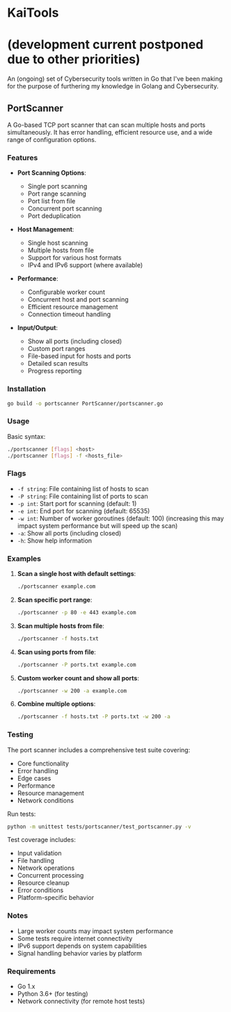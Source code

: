 # KaiTools

# (development current postponed due to other priorities)

An (ongoing) set of Cybersecurity tools written in Go that I've been making for the purpose of furthering my knowledge in Golang and Cybersecurity.

## PortScanner

A Go-based TCP port scanner that can scan multiple hosts and ports simultaneously. It has error handling, efficient resource use, and a wide range of configuration options.

### Features

- **Port Scanning Options**:
  - Single port scanning
  - Port range scanning
  - Port list from file
  - Concurrent port scanning
  - Port deduplication

- **Host Management**:
  - Single host scanning
  - Multiple hosts from file
  - Support for various host formats
  - IPv4 and IPv6 support (where available)

- **Performance**:
  - Configurable worker count
  - Concurrent host and port scanning
  - Efficient resource management
  - Connection timeout handling

- **Input/Output**:
  - Show all ports (including closed)
  - Custom port ranges
  - File-based input for hosts and ports
  - Detailed scan results
  - Progress reporting

### Installation

```bash
go build -o portscanner PortScanner/portscanner.go
```

### Usage

Basic syntax:
```bash
./portscanner [flags] <host>
./portscanner [flags] -f <hosts_file>
```

### Flags

- `-f string`: File containing list of hosts to scan
- `-P string`: File containing list of ports to scan
- `-p int`: Start port for scanning (default: 1)
- `-e int`: End port for scanning (default: 65535)
- `-w int`: Number of worker goroutines (default: 100) (increasing this may impact system performance but will speed up the scan)
- `-a`: Show all ports (including closed)
- `-h`: Show help information

### Examples

1. **Scan a single host with default settings**:
   ```bash
   ./portscanner example.com
   ```

2. **Scan specific port range**:
   ```bash
   ./portscanner -p 80 -e 443 example.com
   ```

3. **Scan multiple hosts from file**:
   ```bash
   ./portscanner -f hosts.txt
   ```

4. **Scan using ports from file**:
   ```bash
   ./portscanner -P ports.txt example.com
   ```

5. **Custom worker count and show all ports**:
   ```bash
   ./portscanner -w 200 -a example.com
   ```

6. **Combine multiple options**:
   ```bash
   ./portscanner -f hosts.txt -P ports.txt -w 200 -a
   ```

### Testing

The port scanner includes a comprehensive test suite covering:
- Core functionality
- Error handling
- Edge cases
- Performance
- Resource management
- Network conditions

Run tests:
```bash
python -m unittest tests/portscanner/test_portscanner.py -v
```

Test coverage includes:
- Input validation
- File handling
- Network operations
- Concurrent processing
- Resource cleanup
- Error conditions
- Platform-specific behavior

### Notes

- Large worker counts may impact system performance
- Some tests require internet connectivity
- IPv6 support depends on system capabilities
- Signal handling behavior varies by platform

### Requirements

- Go 1.x
- Python 3.6+ (for testing)
- Network connectivity (for remote host tests)
